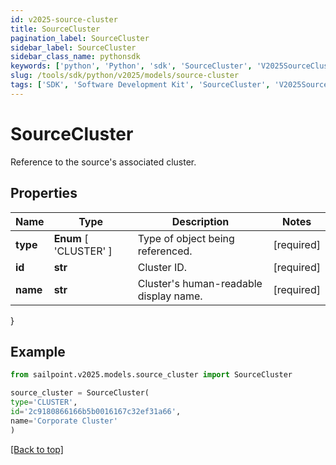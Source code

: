 ```yaml
---
id: v2025-source-cluster
title: SourceCluster
pagination_label: SourceCluster
sidebar_label: SourceCluster
sidebar_class_name: pythonsdk
keywords: ['python', 'Python', 'sdk', 'SourceCluster', 'V2025SourceCluster'] 
slug: /tools/sdk/python/v2025/models/source-cluster
tags: ['SDK', 'Software Development Kit', 'SourceCluster', 'V2025SourceCluster']
---
```


# SourceCluster

Reference to the source's associated cluster.

## Properties

Name | Type | Description | Notes
------------ | ------------- | ------------- | -------------
**type** |  **Enum** [  'CLUSTER' ] | Type of object being referenced. | [required]
**id** | **str** | Cluster ID. | [required]
**name** | **str** | Cluster's human-readable display name. | [required]
}

## Example

```python
from sailpoint.v2025.models.source_cluster import SourceCluster

source_cluster = SourceCluster(
type='CLUSTER',
id='2c9180866166b5b0016167c32ef31a66',
name='Corporate Cluster'
)

```
[[Back to top]](#) 

